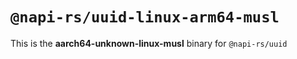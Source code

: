 # `@napi-rs/uuid-linux-arm64-musl`

This is the **aarch64-unknown-linux-musl** binary for `@napi-rs/uuid`
